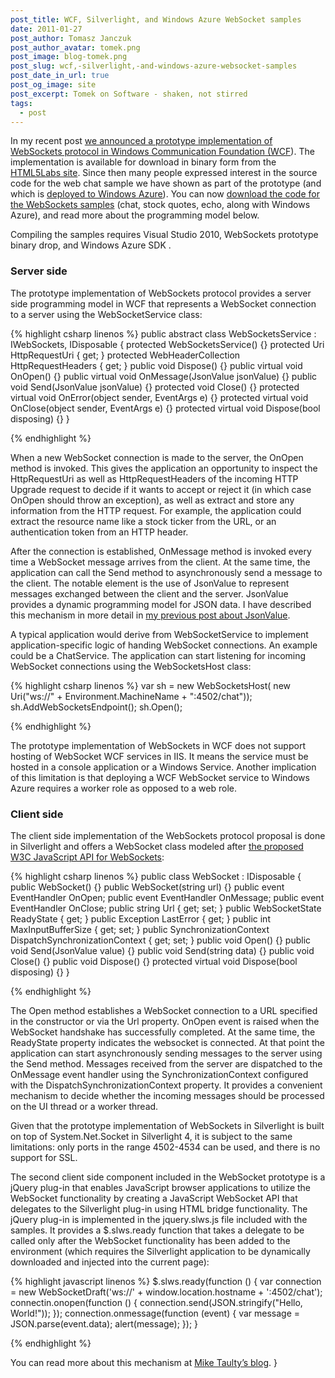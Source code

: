 ```yaml
---
post_title: WCF, Silverlight, and Windows Azure WebSocket samples
date: 2011-01-27
post_author: Tomasz Janczuk
post_author_avatar: tomek.png
post_image: blog-tomek.png
post_slug: wcf,-silverlight,-and-windows-azure-websocket-samples
post_date_in_url: true
post_og_image: site
post_excerpt: Tomek on Software - shaken, not stirred
tags:
  - post
---
```





In my recent post [we announced a prototype implementation of WebSockets protocol in Windows Communication Foundation (WCF](http://tomasz.janczuk.org/2010/12/websockets-wcf-service-silverlight-and.html)). The implementation is available for download in binary form from the [HTML5Labs site](http://html5labs.interoperabilitybridges.com/prototypes/available-for-download/websockets). Since then many people expressed interest in the source code for the web chat sample we have shown as part of the prototype (and which is [deployed to Windows Azure](http://html5labs.cloudapp.net/WebSockets/ChatDemo/wsdemo.html)). You can now [download the code for the WebSockets samples](http://janczuk.org/code/samples/websocketssamples.zip) (chat, stock quotes, echo, along with Windows Azure), and read more about the programming model below.   

Compiling the samples requires Visual Studio 2010, WebSockets prototype binary drop, and Windows Azure SDK .  

### Server side  

The prototype implementation of WebSockets protocol provides a server side programming model in WCF that represents a WebSocket connection to a server using the WebSocketService class:

{% highlight csharp linenos %}
public abstract class WebSocketsService : IWebSockets, IDisposable
{
    protected WebSocketsService() {}
    protected Uri HttpRequestUri { get; }
    protected WebHeaderCollection HttpRequestHeaders { get; }
    public void Dispose() {}
    public virtual void OnOpen() {}
    public virtual void OnMessage(JsonValue jsonValue) {}
    public void Send(JsonValue jsonValue) {}
    protected void Close() {}
    protected virtual void OnError(object sender, EventArgs e) {}
    protected virtual void OnClose(object sender, EventArgs e) {}
    protected virtual void Dispose(bool disposing) {}
}

{% endhighlight %}



When a new WebSocket connection is made to the server, the OnOpen method is invoked. This gives the application an opportunity to inspect the HttpRequestUri as well as HttpRequestHeaders of the incoming HTTP Upgrade request to decide if it wants to accept or reject it (in which case OnOpen should throw an exception), as well as extract and store any information from the HTTP request. For example, the application could extract the resource name like a stock ticker from the URL, or an authentication token from an HTTP header. 

After the connection is established, OnMessage method is invoked every time a WebSocket message arrives from the client. At the same time, the application can call the Send method to asynchronously send a message to the client. The notable element is the use of JsonValue to represent messages exchanged between the client and the server. JsonValue provides a dynamic programming model for JSON data. I have described this mechanism in more detail in [my previous post about JsonValue](http://tomasz.janczuk.org/2010/10/wcf-support-for-jquery-on.html). 

A typical application would derive from WebSocketService to implement application-specific logic of handing WebSocket connections. An example could be a ChatService. The application can start listening for incoming WebSocket connections using the WebSocketsHost class: 

{% highlight csharp linenos %}
var sh = new WebSocketsHost<ChatService>(
    new Uri("ws://" + Environment.MachineName + ":4502/chat"));
sh.AddWebSocketsEndpoint();
sh.Open();

{% endhighlight %}



The prototype implementation of WebSockets in WCF does not support hosting of WebSocket WCF services in IIS. It means the service must be hosted in a console application or a Windows Service. Another implication of this limitation is that deploying a WCF WebSocket service to Windows Azure requires a worker role as opposed to a web role. 

### Client side

The client side implementation of the WebSockets protocol proposal is done in Silverlight and offers a WebSocket class modeled after [the proposed W3C JavaScript API for WebSockets](http://www.w3.org/TR/websockets/):

{% highlight csharp linenos %}
public class WebSocket : IDisposable
{
    public WebSocket() {}
    public WebSocket(string url) {}
    public event EventHandler<EventArgs> OnOpen;
    public event EventHandler<WebSocketEventArgs> OnMessage;
    public event EventHandler<EventArgs> OnClose;
    public string Url { get; set; }
    public WebSocketState ReadyState { get; }
    public Exception LastError { get; }
    public int MaxInputBufferSize { get; set; }
    public SynchronizationContext DispatchSynchronizationContext { get; set; }
    public void Open() {}
    public void Send(JsonValue value) {}
    public void Send(string data) {}
    public void Close() {}
    public void Dispose() {}
    protected virtual void Dispose(bool disposing) {}
}

{% endhighlight %}



The Open method establishes a WebSocket connection to a URL specified in the constructor or via the Url property. OnOpen event is raised when the WebSocket handshake has successfully completed. At the same time, the ReadyState property indicates the websocket is connected. At that point the application can start asynchronously sending messages to the server using the Send method. Messages received from the server are dispatched to the OnMessage event handler using the SynchronizationContext configured with the DispatchSynchronizationContext property. It provides a convenient mechanism to decide whether the incoming messages should be processed on the UI thread or a worker thread. 

Given that the prototype implementation of WebSockets in Silverlight is built on top of System.Net.Socket in Silverlight 4, it is subject to the same limitations: only ports in the range 4502-4534 can be used, and there is no support for SSL. 

The second client side component included in the WebSocket prototype is a jQuery plug-in that enables JavaScript browser applications to utilize the WebSocket functionality by creating a JavaScript WebSocket API that delegates to the Silverlight plug-in using HTML bridge functionality. The jQuery plug-in is implemented in the jquery.slws.js file included with the samples. It provides a $.slws.ready function that takes a delegate to be called only after the WebSocket functionality has been added to the environment (which requires the Silverlight application to be dynamically downloaded and injected into the current page):

{% highlight javascript linenos %}
$.slws.ready(function () {
    var connection = new WebSocketDraft('ws://' + window.location.hostname + ':4502/chat');
    connectin.onopen(function () {
        connection.send(JSON.stringify("Hello, World!"));
    });
    connection.onmessage(function (event) {
         var message = JSON.parse(event.data);
        alert(message);
    });
}

{% endhighlight %}



You can read more about this mechanism at [Mike Taulty’s blog](http://mtaulty.com/CommunityServer/blogs/mike_taultys_blog/archive/2010/07/27/silverlight-and-websockets.aspx).   }